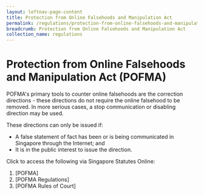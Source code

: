 ```yaml
---
layout: leftnav-page-content
title: Protection from Online Falsehoods and Manipulation Act
permalink: /regulations/protection-from-online-falsehoods-and-manipulation-act/
breadcrumb: Protection from Online Falsehoods and Manipulation Act
collection_name: regulations
---
```


# Protection from Online Falsehoods and Manipulation Act (POFMA)

POFMA's primary tools to counter online falsehoods are the correction directions - these directions do not require the online falsehood to be removed. In more serious cases, a stop communication or disabling direction may be used. 

These directions can only be issued if: 
- A false statement of fact has been or is being communicated in Singapore through the Internet; and
- It is in the public interest to issue the direction.

Click to access the following via Singapore Statutes Online: 
1. [POFMA] 
2. [POFMA Regulations] 
3. [POFMA Rules of Court] 
